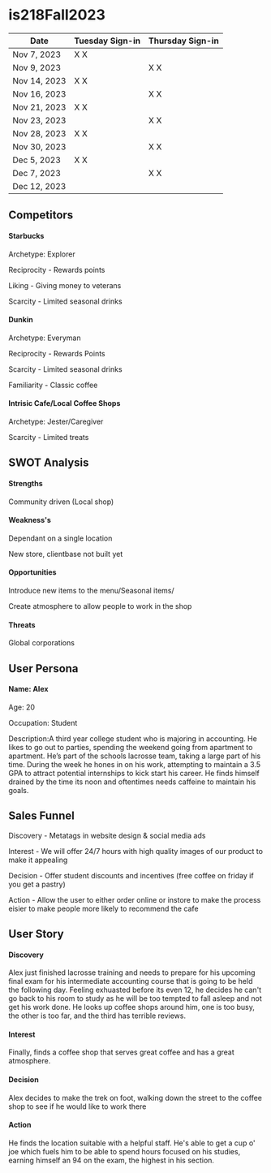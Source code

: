 # is218Fall2023
| Date       | Tuesday Sign-in | Thursday Sign-in |
|------------|-----------------|------------------|
| Nov 7, 2023|    X       X    |                 |
| Nov 9, 2023|                 |     X      X       |
| Nov 14, 2023|   X      X       |                  |
| Nov 16, 2023|                |     X     X      |
| Nov 21, 2023|   X    X         |                  |
| Nov 23, 2023|                |     X    X         |
| Nov 28, 2023|    X     X       |                  |
| Nov 30, 2023|                |    X    X          |
| Dec 5, 2023 |    X      X      |                  |
| Dec 7, 2023 |                |    X     X         |
| Dec 12, 2023|                |                  |


<h2>Competitors</h2>
<h4>Starbucks</h4>
<p>Archetype: Explorer</p>
<p>Reciprocity - Rewards points</p>
<p>Liking - Giving money to veterans</p>
<p>Scarcity - Limited seasonal drinks</p>

<h4>Dunkin</h4>
<p>Archetype: Everyman</p>
<p>Reciprocity - Rewards Points</p>
<p>Scarcity - Limited seasonal drinks</p>
<p>Familiarity - Classic coffee</p>

<h4>Intrisic Cafe/Local Coffee Shops</h4>
<p>Archetype: Jester/Caregiver</p>
<p>Scarcity - Limited treats</p>

<h2>SWOT Analysis</h2>
<h4>Strengths</h4>
<p>Community driven (Local shop)</p>
<h4>Weakness's</h4>
<p>Dependant on a single location</p>
<p>New store, clientbase not built yet</p>
<h4>Opportunities</h4>
<p>Introduce new items to the menu/Seasonal items/</p>
<p>Create atmosphere to allow people to work in the shop</p>
<h4>Threats</h4>
<p>Global corporations</p>


<h2>User Persona</h2>
<h4>Name: Alex</h4>
<p>Age: 20</p>
<p>Occupation: Student</p>
<p>Description:A third year college student who is majoring in accounting. He likes to go out to parties, spending the weekend going from apartment to apartment. He’s part of the schools lacrosse team, taking a large part of his time. During the week he hones in on his work, attempting to maintain a 3.5 GPA to attract potential internships to kick start his career. He finds himself drained by the time its noon and oftentimes needs caffeine to maintain his goals.</p>


<h2>Sales Funnel</h2>
<p>Discovery - Metatags in website design & social media ads</p>
<p>Interest - We will offer 24/7 hours with high quality images of our product to make it appealing</p>
<p>Decision - Offer student discounts and incentives (free coffee on friday if you get a pastry)</p>
<p>Action - Allow the user to either order online or instore to make the process eisier to make people more likely to recommend the cafe</p>

<h2>User Story</h2>
<h4>Discovery</h4>
<p>Alex just finished lacrosse training and needs to prepare for his upcoming final exam for his intermediate accounting course that is going to be held the following day. Feeling exhuasted before its even 12, he decides he can't go back to his room to study as he will be too tempted to fall asleep and not get his work done. He looks up coffee shops around him, one is too busy, the other is too far, and the third has terrible reviews. </p>
<h4>Interest</h4>
<p>Finally, finds a coffee shop that serves great coffee and has a great atmosphere.</p>
<h4>Decision</h4>
<p>Alex decides to make the trek on foot, walking down the street to the coffee shop to see if he would like to work there</p>
<h4>Action</h4>
<p>He finds the location suitable with a helpful staff. He's able to get a cup o' joe which fuels him to be able to spend hours focused on his studies, earning himself an 94 on the exam, the highest in his section.</p>
